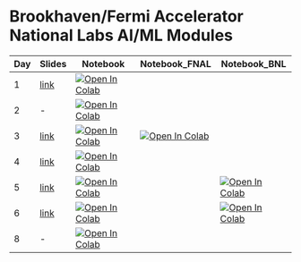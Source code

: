 # Brookhaven/Fermi Accelerator National Labs AI/ML Modules

| Day  | Slides | Notebook | Notebook_FNAL | Notebook_BNL
| ------------- |-------------| -------------| -------------| -------------|
| 1      | [link](https://docs.google.com/presentation/d/1rTdhyjryut-woPliMeRFvXEILXpHkM_O_Q_Pz5nY2FI/edit?usp=sharing)     | [![Open In Colab](https://colab.research.google.com/assets/colab-badge.svg)](https://colab.research.google.com/github/BNL-Fermi-Summer-School-2023/tutorials/blob/master/01_Introduction/introduction.ipynb)     | | |
| 2      | -     | [![Open In Colab](https://colab.research.google.com/assets/colab-badge.svg)](https://colab.research.google.com/github/BNL-Fermi-Summer-School-2023/tutorials/blob/master/02_TabularData/TabularData.ipynb)     | | |
| 3      | [link](https://docs.google.com/presentation/d/15v2LebFvTTC0m4xNpE2EkzPe-RMwZb4GxQ3z4PW8Omw/edit?usp=sharing)     | [![Open In Colab](https://colab.research.google.com/assets/colab-badge.svg)](https://colab.research.google.com/github/BNL-Fermi-Summer-School-2023/tutorials/blob/master/03_RegressionClassification/RegressionClassification.ipynb)     | [![Open In Colab](https://colab.research.google.com/assets/colab-badge.svg)](https://colab.research.google.com/drive/1BDSxHnsW745OFgbfLD6tvV2XfncNaHS6?usp=sharing)| |
| 4      | [link](https://docs.google.com/presentation/d/1c2G8bHYCt8eTy-_Snmns9B348QGznlk4KO06x0fAiMA/edit?usp=sharing)    | [![Open In Colab](https://colab.research.google.com/assets/colab-badge.svg)](https://colab.research.google.com/github/BNL-Fermi-Summer-School-2023/tutorials/blob/master/04_RandomForests/RandomForests.ipynb)     | | | 
| 5      | [link](https://docs.google.com/presentation/d/18po48vOW5kaHPABbzvpAna5_u3dYzQZmSrK84K0BYM0/edit?usp=sharing)     | [![Open In Colab](https://colab.research.google.com/assets/colab-badge.svg)](https://colab.research.google.com/github/BNL-Fermi-Summer-School-2023/tutorials/blob/main/05_DNN/DNN.ipynb)      | | [![Open In Colab](https://colab.research.google.com/assets/colab-badge.svg)](https://colab.research.google.com/github/BNL-Fermi-Summer-School-2023/tutorials/blob/main/05_DNN_BNL/DNN.ipynb) |
| 6      | [link](https://docs.google.com/presentation/d/1GUPf2pCBxNch-KI--KSnxFP8LmAiqSc0HZLOeavULQw/edit?usp=sharing)     | [![Open In Colab](https://colab.research.google.com/assets/colab-badge.svg)](https://colab.research.google.com/github/BNL-Fermi-Summer-School-2023/tutorials/blob/master/06_CNN/Intro_CNN_Classifying_Galaxy_Mergers.ipynb)     | | [![Open In Colab](https://colab.research.google.com/assets/colab-badge.svg)](https://colab.research.google.com/github/BNL-Fermi-Summer-School-2023/tutorials/blob/main/06_CNN_BNL/cnn.ipynb) |
| 8      | -  | [![Open In Colab](https://colab.research.google.com/assets/colab-badge.svg)](https://colab.research.google.com/github/BNL-Fermi-Summer-School-2023/tutorials/blob/master/08_BayesianInference/BayesianInferenceTutorial.ipynb)     | |
